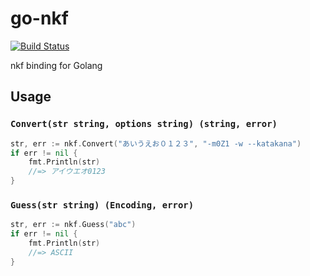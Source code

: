 go-nkf
======

[![Build Status](https://travis-ci.org/creasty/go-nkf.svg?branch=master)](https://travis-ci.org/creasty/go-nkf)

nkf binding for Golang


Usage
-----

### `Convert(str string, options string) (string, error)`

```go
str, err := nkf.Convert("あいうえお０１２３", "-m0Z1 -w --katakana")
if err != nil {
	fmt.Println(str)
	//=> アイウエオ0123
}
```

### `Guess(str string) (Encoding, error)`

```go
str, err := nkf.Guess("abc")
if err != nil {
	fmt.Println(str)
	//=> ASCII
}
```
